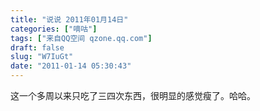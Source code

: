 ```yaml
---
title: "说说 2011年01月14日"
categories: ["嘀咕"]
tags: ["来自QQ空间 qzone.qq.com"]
draft: false
slug: "W7IuGt"
date: "2011-01-14 05:30:43"
---
```


这一个多周以来只吃了三四次东西，很明显的感觉瘦了。哈哈。
